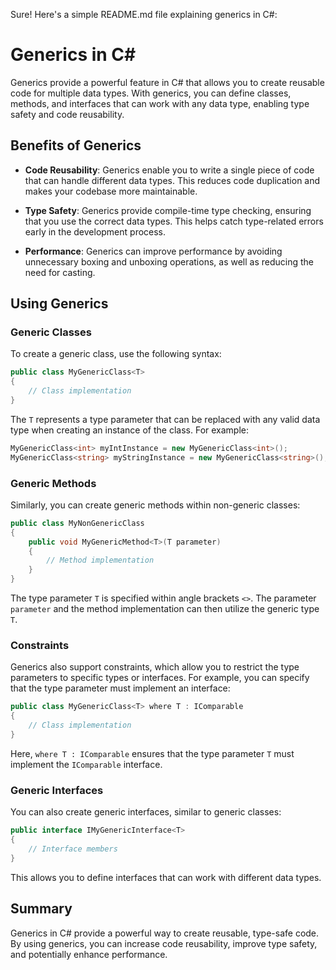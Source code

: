 Sure! Here's a simple README.md file explaining generics in C#:

# Generics in C#

Generics provide a powerful feature in C# that allows you to create reusable code for multiple data types. With generics, you can define classes, methods, and interfaces that can work with any data type, enabling type safety and code reusability.

## Benefits of Generics

- **Code Reusability**: Generics enable you to write a single piece of code that can handle different data types. This reduces code duplication and makes your codebase more maintainable.

- **Type Safety**: Generics provide compile-time type checking, ensuring that you use the correct data types. This helps catch type-related errors early in the development process.

- **Performance**: Generics can improve performance by avoiding unnecessary boxing and unboxing operations, as well as reducing the need for casting.

## Using Generics

### Generic Classes

To create a generic class, use the following syntax:

```csharp
public class MyGenericClass<T>
{
    // Class implementation
}
```

The `T` represents a type parameter that can be replaced with any valid data type when creating an instance of the class. For example:

```csharp
MyGenericClass<int> myIntInstance = new MyGenericClass<int>();
MyGenericClass<string> myStringInstance = new MyGenericClass<string>();
```

### Generic Methods

Similarly, you can create generic methods within non-generic classes:

```csharp
public class MyNonGenericClass
{
    public void MyGenericMethod<T>(T parameter)
    {
        // Method implementation
    }
}
```

The type parameter `T` is specified within angle brackets `<>`. The parameter `parameter` and the method implementation can then utilize the generic type `T`.

### Constraints

Generics also support constraints, which allow you to restrict the type parameters to specific types or interfaces. For example, you can specify that the type parameter must implement an interface:

```csharp
public class MyGenericClass<T> where T : IComparable
{
    // Class implementation
}
```

Here, `where T : IComparable` ensures that the type parameter `T` must implement the `IComparable` interface.

### Generic Interfaces

You can also create generic interfaces, similar to generic classes:

```csharp
public interface IMyGenericInterface<T>
{
    // Interface members
}
```

This allows you to define interfaces that can work with different data types.

## Summary

Generics in C# provide a powerful way to create reusable, type-safe code. By using generics, you can increase code reusability, improve type safety, and potentially enhance performance.